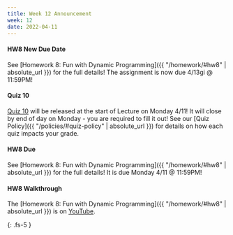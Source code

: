```yaml
---
title: Week 12 Announcement
week: 12
date: 2022-04-11
---
```


#### HW8 New Due Date
See [Homework 8: Fun with Dynamic Programming]({{ "/homework/#hw8" | absolute_url }}) for the full details! The assignment is now due 4/13gi @ 11:59PM!

#### Quiz 10
[Quiz 10](https://forms.gle/fjgQUjeN7hBg3Xj89) will be released at the start of Lecture on Monday 4/11! It will close by end of day on Monday - you are required to fill it out! See our [Quiz Policy]({{ "/policies/#quiz-policy" | absolute_url }}) for details on how each quiz impacts your grade.


#### HW8 Due
See [Homework 8: Fun with Dynamic Programming]({{ "/homework/#hw8" | absolute_url }}) for the full details! It is due Monday 4/11 @ 11:59PM!

#### HW8 Walkthrough
The [Homework 8: Fun with Dynamic Programming]({{ "/homework/#hw8" | absolute_url }}) is on [YouTube](https://youtu.be/lpn47Rx_iSQ).

{: .fs-5 }